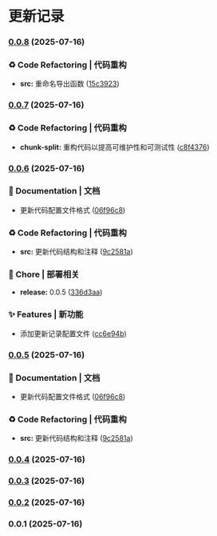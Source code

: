 # 更新记录 


### [0.0.8](https://github.com/782042369/split-chunks/compare/v0.0.7...v0.0.8) (2025-07-16)


### ♻️ Code Refactoring | 代码重构

* **src:** 重命名导出函数 ([15c3923](https://github.com/782042369/split-chunks/commit/15c3923ffa5d0a1f58c0bfbfecd63dd45942a0e1))

### [0.0.7](https://github.com/782042369/split-chunks/compare/v0.0.6...v0.0.7) (2025-07-16)


### ♻️ Code Refactoring | 代码重构

* **chunk-split:** 重构代码以提高可维护性和可测试性 ([c8f4376](https://github.com/782042369/split-chunks/commit/c8f437658aed7bb039b59464fffd68f9d88e3a7e))

### [0.0.6](https://github.com/782042369/split-chunks/compare/v0.0.4...v0.0.6) (2025-07-16)


### 📝 Documentation | 文档

* 更新代码配置文件格式 ([06f96c8](https://github.com/782042369/split-chunks/commit/06f96c85fe06974fe0a3c2ef9eaa9b70d83e87da))


### ♻️ Code Refactoring | 代码重构

* **src:** 更新代码结构和注释 ([9c2581a](https://github.com/782042369/split-chunks/commit/9c2581ac1713eec54849777311f4180207bb6dc5))


### 🚀 Chore | 部署相关

* **release:** 0.0.5 ([336d3aa](https://github.com/782042369/split-chunks/commit/336d3aa6082f63cba428622d2c0de94b2582c295))


### ✨ Features | 新功能

* 添加更新记录配置文件 ([cc6e94b](https://github.com/782042369/split-chunks/commit/cc6e94b49c64b5a9d26fe05d1984dc079de0914f))

### [0.0.5](https://github.com/782042369/split-chunks/compare/v0.0.4...v0.0.5) (2025-07-16)


### 📝 Documentation | 文档

* 更新代码配置文件格式 ([06f96c8](https://github.com/782042369/split-chunks/commit/06f96c85fe06974fe0a3c2ef9eaa9b70d83e87da))


### ♻️ Code Refactoring | 代码重构

* **src:** 更新代码结构和注释 ([9c2581a](https://github.com/782042369/split-chunks/commit/9c2581ac1713eec54849777311f4180207bb6dc5))

### [0.0.4](https://github.com/782042369/split-chunks/compare/v0.0.3...v0.0.4) (2025-07-16)

### [0.0.3](https://github.com/782042369/split-chunks/compare/v0.0.2...v0.0.3) (2025-07-16)

### [0.0.2](https://github.com/782042369/split-chunks/compare/v0.0.1...v0.0.2) (2025-07-16)

### 0.0.1 (2025-07-16)
